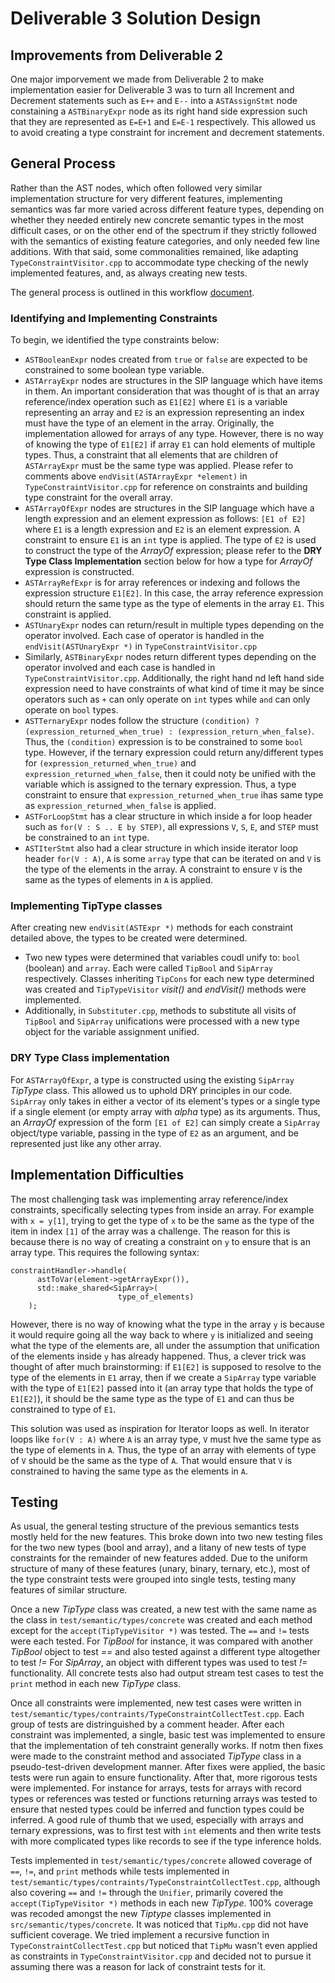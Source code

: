 # Deliverable 3 Solution Design

## Improvements from Deliverable 2

One major imporvement we made from Deliverable 2 to make implementation easier for Deliverable 3 was to turn all Increment and Decrement statements such as `E++` and `E--` into a `ASTAssignStmt` node constaining a `ASTBinaryExpr` node as its right hand side expression such that they are represented as `E=E+1` and `E=E-1` respectively. This allowed us to avoid creating a type constraint for increment and decrement statements.

## General Process

Rather than the AST nodes, which often followed very similar implementation structure for very different features, implementing semantics was far more varied across different feature types, depending on whether they needed entirely new concrete semantic types in the most difficult cases, or on the other end of the spectrum if they strictly followed with the semantics of existing feature categories, and only needed few line additions. With that said, some commonalities remained, like adapting `TypeConstraintVisitor.cpp` to accommodate type checking of the newly implemented features, and, as always creating new tests.

The general process is outlined in this workflow [document](https://docs.google.com/document/d/1Hce00A5ALfJdaIbmNF25eiGG_d5Go-SKevTOxiAyM2g/edit?usp=sharing).

### Identifying and Implementing Constraints

To begin, we identified the type constraints below:

- `ASTBooleanExpr` nodes created from `true` or `false` are expected to be constrained to some boolean type variable.
- `ASTArrayExpr` nodes are structures in the SIP language which have items in them. An important consideration that was thought of is that an array reference/index operation such as `E1[E2]` where `E1` is a variable representing an array and `E2` is an expression representing an index must have the type of an element in the array. Originally, the implementation allowed for arrays of any type. However, there is no way of knowing the type of `E1[E2]` if array `E1` can hold elements of multiple types. Thus, a constraint that all elements that are children of `ASTArrayExpr` must be the same type was applied. Please refer to comments above `endVisit(ASTArrayExpr *element)` in `TypeConstraintVisitor.cpp` for reference on constraints and building type constraint for the overall array.
- `ASTArrayOfExpr` nodes are structures in the SIP language which have a length expression and an element expression as follows: `[E1 of E2]` where `E1` is a length expression and `E2` is an element expression. A constraint to ensure `E1` is an `int` type is applied. The type of `E2` is used to construct the type of the _ArrayOf_ expression; please refer to the **DRY Type Class Implementation** section below for how a type for _ArrayOf_ expression is constructed.
- `ASTArrayRefExpr` is for array references or indexing and follows the expression structure `E1[E2]`. In this case, the array reference expression should return the same type as the type of elements in the array `E1`. This constraint is applied.
- `ASTUnaryExpr` nodes can return/result in multiple types depending on the operator involved. Each case of operator is handled in the `endVisit(ASTUnaryExpr *)` in `TypeConstraintVisitor.cpp`
- Similarly, `ASTBinaryExpr` nodes return different types depending on the operator involved and each case is handled in `TypeConstraintVisitor.cpp`. Additionally, the right hand nd left hand side expression need to have constraints of what kind of time it may be since operators such as `+` can only operate on `int` types while `and` can only operate on `bool` types.
- `ASTTernaryExpr` nodes follow the structure `(condition) ? (expression_returned_when_true) : (expression_return_when_false)`. Thus, the `(condition)` expression is to be constrained to some `bool` type. However, if the ternary expression could return any/different types for `(expression_returned_when_true)` and `expression_returned_when_false`, then it could noty be unified with the variable which is assigned to the ternary expression. Thus, a type constraint to ensure that `expression_returned_when_true` ihas same type as `expression_returned_when_false` is applied.
- `ASTForLoopStmt` has a clear structure in which inside a for loop header such as `for(V : S .. E by STEP)`, all expressions `V`, `S`, `E`, and `STEP` must be constrained to an `int` type.
- `ASTIterStmt` also had a clear structure in which inside iterator loop header `for(V : A)`, `A` is some `array` type that can be iterated on and `V` is the type of the elements in the array. A constraint to ensure `V` is the same as the types of elements in `A` is applied.

### Implementing TipType classes

After creating new `endVisit(ASTExpr *)` methods for each constraint detailed above, the types to be created were determined.

- Two new types were determined that variables coudl unify to: `bool` (boolean) and `array`. Each were called `TipBool` and `SipArray` respectively. Classes inheriting `TipCons` for each new type determined was created and `TipTypeVisitor` _visit()_ and _endVisit()_ methods were implemented.
- Additionally, in `Substituter.cpp`, methods to substitute all visits of `TipBool` and `SipArray` unifications were processed with a new type object for the variable assignment unified.

### DRY Type Class implementation

For `ASTArrayOfExpr`, a type is constructed using the existing `SipArray` _TipType_ class. This allowed us to uphold DRY principles in our code. `SipArray` only takes in either a vector of its element's types or a single type if a single element (or empty array with _alpha_ type) as its arguments. Thus, an _ArrayOf_ expression of the form `[E1 of E2]` can simply create a `SipArray` object/type variable, passing in the type of `E2` as an argument, and be represented just like any other array.

## Implementation Difficulties

The most challenging task was implementing array reference/index constraints, specifically selecting types from inside an array. For example with `x = y[1]`, trying to get the type of `x` to be the same as the type of the item in index `[1]` of the array was a challenge. The reason for this is because there is no way of creating a constraint on `y` to ensure that is an array type. This requires the following syntax:
```
constraintHandler->handle(
      astToVar(element->getArrayExpr()), 
      std::make_shared<SipArray>(
                        type_of_elements)
    );
```
However, there is no way of knowing what the type in the array `y` is because it would require going all the way back to where `y` is initialized and seeing what the type of the elements are, all under the assumption that unification of the elements inside `y` has already happened. Thus, a clever trick was thought of after much brainstorming: if `E1[E2]` is supposed to resolve to the type of the elements in `E1` array, then if we create a `SipArray` type variable with the type of `E1[E2]` passed into it (an array type that holds the type of `E1[E2]`), it should be the same type as the type of `E1` and can thus be constrained to type of `E1`.

This solution was used as inspiration for Iterator loops as well. In iterator loops like `for(V : A)` where `A` is an array type, `V` must hve the same type as the type of elements in `A`. Thus, the type of an array with elements of type of `V` should be the same as the type of `A`. That would ensure that `V` is constrained to having the same type as the elements in `A`.

## Testing

As usual, the general testing structure of the previous semantics tests mostly held for the new features. This broke down into two new testing files for the two new types (bool and array), and a litany of new tests of type constraints for the remainder of new features added. Due to the uniform structure of many of these features (unary, binary, ternary, etc.), most of the type constraint tests were grouped into single tests, testing many features of similar structure. 

Once a new *TipType* class was created, a new test with the same name as the class in `test/semantic/types/concrete` was created and each method except for the `accept(TipTypeVisitor *)` was tested. The `==` and `!=` tests were each tested. For *TipBool* for instance, it was compared with another *TipBool* object to test *==* and also tested against a different type altogether to test *!=* For *SipArray*, an object with different types was used to test *!=* functionality. All concrete tests also had output stream test cases to test the `print` method in each new *TipType* class.

Once all constraints were implemented, new test cases were written in `test/semantic/types/contraints/TypeConstraintCollectTest.cpp`. Each group of tests are distringuished by a comment header. After each constraint was implemented, a single, basic test was implemented to ensure that the implementation of teh constraint generally works. If notm then fixes were made to the constraint method and associated *TipType* class in a pseudo-test-driven development manner. After fixes were applied, the basic tests were run again to ensure functionality. After that, more rigorous tests were implemented. For instance for arrays, tests for arrays with record types or references was tested or functions returning arrays was tested to ensure that nested types could be inferred and function types could be inferred. A good rule of thumb that we used, especially with arrays and ternary expressions, was to first test with `int` elements and then write tests with more complicated types like records to see if the type inference holds.

Tests implemented in `test/semantic/types/concrete` allowed coverage of `==`, `!=`, and `print` methods while tests implemented in `test/semantic/types/contraints/TypeConstraintCollectTest.cpp`, although also covering `==` and `!=` through the `Unifier`, primarily covered the `accept(TipTypeVisitor *)` methods in each new *TipType*. 100% coverage was recoded amongst the new *Tiptype* classes implemented in `src/semantic/types/concrete`. It was noticed that `TipMu.cpp` did not have sufficient coverage. We tried implement a recursive function in `TypeConstraintCollectTest.cpp` but noticed that `TipMu` wasn't even applied as constraints in `TypeConstraintVisitor.cpp` and decided not to pursue it assuming there was a reason for lack of constraint tests for it.
